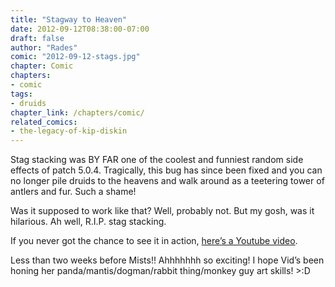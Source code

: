 ```yaml
---
title: "Stagway to Heaven"
date: 2012-09-12T08:38:00-07:00
draft: false
author: "Rades"
comic: "2012-09-12-stags.jpg"
chapter: Comic
chapters:
- comic
tags: 
- druids
chapter_link: /chapters/comic/
related_comics: 
- the-legacy-of-kip-diskin
---
```


Stag stacking was BY FAR one of the coolest and funniest random side effects of patch 5.0.4. Tragically, this bug has since been fixed and you can no longer pile druids to the heavens and walk around as a teetering tower of antlers and fur. Such a shame!


Was it supposed to work like that? Well, probably not. But my gosh, was it hilarious. Ah well, R.I.P. stag stacking.


If you never got the chance to see it in action, [here’s a Youtube video](http://www.youtube.com/watch?v=Ec-xh1VsO04).


Less than two weeks before Mists!! Ahhhhhhh so exciting! I hope Vid’s been honing her panda/mantis/dogman/rabbit thing/monkey guy art skills! &gt;:D

